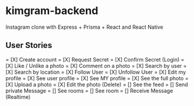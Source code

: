# kimgram-backend
Instagram clone with Express + Prisma + React and React Native

## User Stories
= [X] Create account
= [X] Request Secret
= [X] Confirm Secret (Login)
= [X] Like / Unlike a photo
= [X] Comment on a photo
= [X] Search by user
= [X] Search by location
= [X] Follow User
= [X] Unfollow User
= [X] Edit my profile
= [X] See user profile
= [X] See MY profile
= [X] See the full photo
= [X] Upload a photo
= [X] Edit the photo (Delete)
= [] See the feed
= [] Send private Message
= [] See rooms
= [] See room
= [] Receive Message (Realtime)